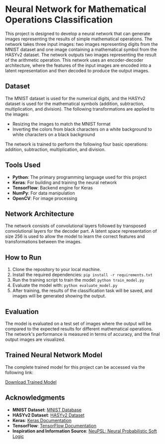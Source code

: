 # Neural Network for Mathematical Operations Classification

This project is designed to develop a neural network that can generate images representing the results of simple mathematical operations. The network takes three input images: two images representing digits from the MNIST dataset and one image containing a mathematical symbol from the HASYv2 dataset. The network outputs two images representing the result of the arithmetic operation. This network uses an encoder-decoder architecture, where the features of the input images are encoded into a latent representation and then decoded to produce the output images.

## Dataset

The MNIST dataset is used for the numerical digits, and the HASYv2 dataset is used for the mathematical symbols (addition, subtraction, multiplication, and division). The following transformations are applied to the images:

- Resizing the images to match the MNIST format
- Inverting the colors from black characters on a white background to white characters on a black background

The network is trained to perform the following four basic operations: addition, subtraction, multiplication, and division.

## Tools Used

- **Python**: The primary programming language used for this project
- **Keras**: For building and training the neural network
- **TensorFlow**: Backend engine for Keras
- **NumPy**: For data manipulation
- **OpenCV**: For image processing

## Network Architecture

The network consists of convolutional layers followed by transposed convolutional layers for the decoder part. A latent space representation of size 256 is used to allow the model to learn the correct features and transformations between the images.

## How to Run

1. Clone the repository to your local machine.
2. Install the required dependencies:
   `pip install -r requirements.txt`
3. Run the training script to train the model:
   `python train_model.py`
4. Evaluate the model with:
   `python evaluate_model.py`
5. After training, the results of the classification task will be saved, and images will be generated showing the output.

## Evaluation

The model is evaluated on a test set of images where the output will be compared to the expected results for different mathematical operations. The network's performance is measured in terms of accuracy, and the final output images are visualized.

## Trained Neural Network Model

The complete trained model for this project can be accessed via the following link:

[Download Trained Model](https://drive.google.com/file/d/1LlQKu3azef3dr3wNWdJC9h2ZWwt5Y7QF/view?usp=drive_link)


## Acknowledgments

- **MNIST Dataset**: [MNIST Database](http://yann.lecun.com/exdb/mnist/)
- **HASYv2 Dataset**: [HASYv2 Dataset](https://www.arxiv-vanity.com/papers/1605.06191/)
- **Keras**: [Keras Documentation](https://keras.io/)
- **TensorFlow**: [TensorFlow Documentation](https://www.tensorflow.org/)
- **Inspiration and Information Source**: [NeuPSL: Neural Probabilistic Soft Logic](https://www.researchgate.net/publication/360961440_NeuPSL_Neural_Probabilistic_Soft_Logic)
